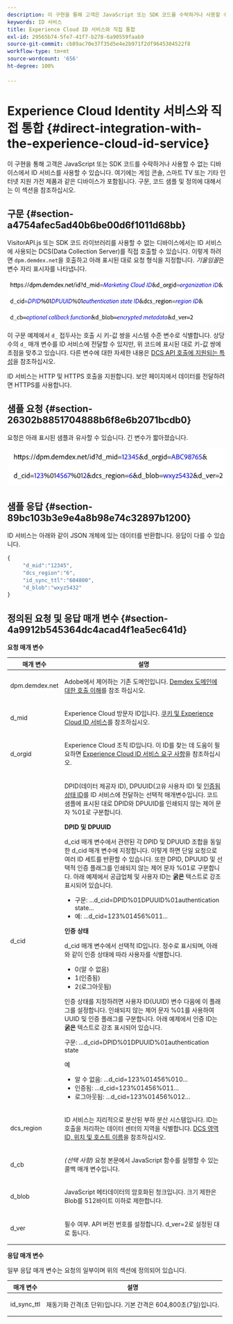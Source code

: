 ```yaml
---
description: 이 구현을 통해 고객은 JavaScript 또는 SDK 코드를 수락하거나 사용할 수 없는 디바이스에서 ID 서비스를 사용할 수 있습니다. 여기에는 게임 콘솔, 스마트 TV 또는 기타 인터넷 지원 가전 제품과 같은 디바이스가 포함됩니다. 구문, 코드 샘플 및 정의에 대해서는 이 섹션을 참조하십시오.
keywords: ID 서비스
title: Experience Cloud ID 서비스와 직접 통합
exl-id: 29565b74-5fe7-41f7-b278-6a90559faab9
source-git-commit: cb89ac70e37f35d5e4e2b971f2df9645304522f8
workflow-type: tm+mt
source-wordcount: '656'
ht-degree: 100%

---
```


# Experience Cloud Identity 서비스와 직접 통합 {#direct-integration-with-the-experience-cloud-id-service}

이 구현을 통해 고객은 JavaScript 또는 SDK 코드를 수락하거나 사용할 수 없는 디바이스에서 ID 서비스를 사용할 수 있습니다. 여기에는 게임 콘솔, 스마트 TV 또는 기타 인터넷 지원 가전 제품과 같은 디바이스가 포함됩니다. 구문, 코드 샘플 및 정의에 대해서는 이 섹션을 참조하십시오.

## 구문 {#section-a4754afec5ad40b6be00d6f1011d68bb}

VisitorAPI.js 또는 SDK 코드 라이브러리를 사용할 수 없는 디바이스에서는 ID 서비스에 사용되는 DCS(Data Collection Server)를 직접 호출할 수 있습니다. 이렇게 하려면 `dpm.demdex.net`을 호출하고 아래 표시된 대로 요청 형식을 지정합니다. *기울임꼴*&#x200B;은 변수 자리 표시자를 나타냅니다.

![](assets/directSyntax.png)

이 구문 예제에서 `d_` 접두사는 호출 시 키-값 쌍을 시스템 수준 변수로 식별합니다. 상당수의 `d_` 매개 변수를 ID 서비스에 전달할 수 있지만, 위 코드에 표시된 대로 키-값 쌍에 초점을 맞추고 있습니다. 다른 변수에 대한 자세한 내용은 [DCS API 호출에 지원되는 특성](https://experienceleague.adobe.com/docs/audience-manager/user-guide/api-and-sdk-code/dcs/dcs-api-reference/dcs-keys.html?lang=ko-KR)을 참조하십시오.

ID 서비스는 HTTP 및 HTTPS 호출을 지원합니다. 보안 페이지에서 데이터를 전달하려면 HTTPS를 사용합니다.

## 샘플 요청 {#section-26302b8851704888b6f8e6b2071bcdb0}

요청은 아래 표시된 샘플과 유사할 수 있습니다. 긴 변수가 짧아졌습니다.

![](assets/directExample.png)

## 샘플 응답 {#section-89bc103b3e9e4a8b98e74c32897b1200}

ID 서비스는 아래와 같이 JSON 개체에 있는 데이터를 반환합니다. 응답이 다를 수 있습니다.

```js
{
     "d_mid":"12345",
     "dcs_region":"6",
     "id_sync_ttl":"604800",
     "d_blob":"wxyz5432"
}
```

## 정의된 요청 및 응답 매개 변수 {#section-4a9912b545364dc4acad4f1ea5ec641d}

**요청 매개 변수**

<table id="table_C8FFA89AB74E4E31A6926CDE5CD54217"> 
 <thead> 
  <tr> 
   <th colname="col1" class="entry"> 매개 변수 </th> 
   <th colname="col2" class="entry"> 설명 </th> 
  </tr> 
 </thead>
 <tbody> 
  <tr> 
   <td colname="col1"> <p> <span class="codeph"> dpm.demdex.net</span> </p> </td> 
   <td colname="col2"> <p><span class="keyword">Adobe</span>에서 제어하는 기존 도메인입니다. <a href="https://experienceleague.adobe.com/docs/audience-manager/user-guide/reference/demdex-calls.html?lang=ko-KR" format="https" scope="external">Demdex 도메인에 대한 호출 이해</a>를 참조 하십시오. </p> </td> 
  </tr> 
  <tr> 
   <td colname="col1"> <p> <span class="codeph"> d_mid</span> </p> </td> 
   <td colname="col2"> <p>Experience Cloud 방문자 ID입니다. <a href="../introduction/cookies.md" format="dita" scope="local">쿠키 및 Experience Cloud ID 서비스</a>를 참조하십시오. </p> </td> 
  </tr> 
  <tr> 
   <td colname="col1"> <p> <span class="codeph"> d_orgid</span> </p> </td> 
   <td colname="col2"> <p>Experience Cloud 조직 ID입니다. 이 ID를 찾는 데 도움이 필요하면 <a href="../reference/requirements.md" format="dita" scope="local">Experience Cloud ID 서비스 요구 사항</a>을 참조하십시오. </p> </td> 
  </tr> 
  <tr> 
   <td colname="col1"> <p> <span class="codeph"> d_cid</span> </p> </td> 
   <td colname="col2"> <p>DPID(데이터 제공자 ID), DPUUID(고유 사용자 ID) 및 <a href="../reference/authenticated-state.md" format="dita" scope="local"> 인증됨 상태 ID</a>를 ID 서비스에 전달하는 선택적 매개변수입니다. 코드 샘플에 표시된 대로 DPID와 DPUUID를 인쇄되지 않는 제어 문자 <span class="codeph">%01</span>로 구분합니다. </p> <p> <b>DPID 및 DPUUID</b> </p> <p><span class="codeph">d_cid</span> 매개 변수에서 관련된 각 DPID 및 DPUUID 조합을 동일한 <span class="codeph">d_cid</span> 매개 변수에 지정합니다. 이렇게 하면 단일 요청으로 여러 ID 세트를 반환할 수 있습니다. 또한 DPID, DPUUID 및 선택적 인증 플래그를 인쇄되지 않는 제어 문자 <span class="codeph">%01</span>로 구분합니다. 아래 예제에서 공급업체 및 사용자 ID는 <b>굵은</b> 텍스트로 강조 표시되어 있습니다. </p> 
    <ul id="ul_2E19D837296B40E9ACD096495CF711C5"> 
     <li id="li_5B94B057654440B99B989BA60E4ED053">구문: <span class="codeph">...d_cid=DPID%01DPUUID%01authentication state...</span> </li> 
     <li id="li_B07833EF51D54F088574B7B7F9FB841A">예: <span class="codeph">...d_cid=123%01456%011...</span> </li> 
    </ul> <p> <b>인증 상태</b> </p> <p><span class="codeph">d_cid</span> 매개 변수에서 선택적 ID입니다. 정수로 표시되며, 아래와 같이 인증 상태에 따라 사용자를 식별합니다. </p> 
    <ul id="ul_E2B36922B11C4AA2A9016B6E2DC9EDAA"> 
     <li id="li_31C018E3F9514B938C73EF40C436715F"> <span class="codeph"> 0</span>(알 수 없음) </li> 
     <li id="li_1F125C3879324C2F8EF4613C0ECB5F02"> <span class="codeph"> 1</span>(인증됨) </li> 
     <li id="li_EF6792D0115D407485079D5D7480D965"> <span class="codeph"> 2</span>(로그아웃됨) </li> 
    </ul> <p>인증 상태를 지정하려면 사용자 ID(UUID) 변수 다음에 이 플래그를 설정합니다. 인쇄되지 않는 제어 문자 <span class="codeph">%01</span>를 사용하여 UUID 및 인증 플래그를 구분합니다. 아래 예제에서 인증 ID는 <b>굵은</b> 텍스트로 강조 표시되어 있습니다. </p> <p>구문: <span class="codeph">...d_cid=DPID%01DPUUID%01authentication state</span> </p> <p>예 </p> 
    <ul id="ul_4C1054CE860A4D9C8DD85C2A8020C47F"> 
     <li id="li_AD4000BF3E0146C0BD37B1EC513EC314">알 수 없음: <span class="codeph">...d_cid=123%01456%010...</span> </li> 
     <li id="li_B037D424AADA4D41BF29381A9602AE61">인증됨: <span class="codeph">...d_cid=123%01456%011...</span> </li> 
     <li id="li_0410FCB9E60D4DD08E7898D814E1C3C9">로그아웃됨: <span class="codeph">...d_cid=123%01456%012...</span> </li> 
    </ul> </td> 
  </tr> 
  <tr> 
   <td colname="col1"> <p> <span class="codeph"> dcs_region</span> </p> </td> 
   <td colname="col2"> <p>ID 서비스는 지리적으로 분산된 부하 분산 시스템입니다. ID는 호출을 처리하는 데이터 센터의 지역을 식별합니다. <a href="https://experienceleague.adobe.com/docs/audience-manager/user-guide/api-and-sdk-code/dcs/dcs-api-reference/dcs-regions.html?lang=ko-KR" format="https" scope="external">DCS 영역 ID, 위치 및 호스트 이름</a>을 참조하십시오. </p> </td> 
  </tr> 
  <tr> 
   <td colname="col1"> <p> <span class="codeph"> d_cb</span> </p> </td> 
   <td colname="col2"> <p> <i>(선택 사항)</i> 요청 본문에서 JavaScript 함수를 실행할 수 있는 콜백 매개 변수입니다. </p> </td> 
  </tr> 
  <tr> 
   <td colname="col1"> <p> <span class="codeph"> d_blob</span> </p> </td> 
   <td colname="col2"> <p>JavaScript 메타데이터의 암호화된 청크입니다. 크기 제한은 Blob를 512바이트 이하로 제한합니다. </p> </td> 
  </tr> 
  <tr> 
   <td colname="col1"> <p> <span class="codeph"> d_ver</span> </p> </td> 
   <td colname="col2"> <p>필수 여부. API 버전 번호를 설정합니다. <span class="codeph">d_ver=2</span>로 설정된 대로 둡니다. </p> </td> 
  </tr> 
 </tbody> 
</table>

**응답 매개 변수**

일부 응답 매개 변수는 요청의 일부이며 위의 섹션에 정의되어 있습니다.

<table id="table_58D0E8876DDC4A81B1F24F845E87EC18"> 
 <thead> 
  <tr> 
   <th colname="col1" class="entry"> 매개 변수 </th> 
   <th colname="col2" class="entry"> 설명 </th> 
  </tr> 
 </thead>
 <tbody> 
  <tr> 
   <td colname="col1"> <p> <span class="codeph"> id_sync_ttl</span> </p> </td> 
   <td colname="col2"> <p>재동기화 간격(초 단위)입니다. 기본 간격은 604,800초(7일)입니다. </p> </td> 
  </tr> 
 </tbody> 
</table>
